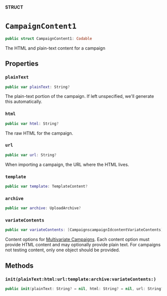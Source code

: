 **STRUCT**

# `CampaignContent1`

```swift
public struct CampaignContent1: Codable
```

The HTML and plain-text content for a campaign

## Properties
### `plainText`

```swift
public var plainText: String?
```

The plain-text portion of the campaign. If left unspecified, we&#x27;ll generate this automatically.

### `html`

```swift
public var html: String?
```

The raw HTML for the campaign.

### `url`

```swift
public var url: String?
```

When importing a campaign, the URL where the HTML lives.

### `template`

```swift
public var template: TemplateContent?
```

### `archive`

```swift
public var archive: UploadArchive?
```

### `variateContents`

```swift
public var variateContents: [CampaignscampaignIdcontentVariateContents]?
```

Content options for [Multivariate Campaigns](https://mailchimp.com/help/about-multivariate-campaigns/). Each content option must provide HTML content and may optionally provide plain text. For campaigns not testing content, only one object should be provided.

## Methods
### `init(plainText:html:url:template:archive:variateContents:)`

```swift
public init(plainText: String? = nil, html: String? = nil, url: String? = nil, template: TemplateContent? = nil, archive: UploadArchive? = nil, variateContents: [CampaignscampaignIdcontentVariateContents]? = nil)
```
